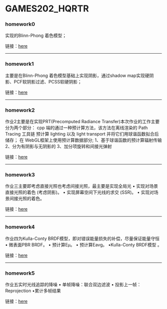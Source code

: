 # GAMES202_HQRTR

### homework0
实现的Blinn-Phong 着色模型；

链接：[here](https://github.com/logic-three-body/GAMES202_HQRTR/tree/master/homework0)

------

### homework1
主要是在Blinn-Phong 着色模型基础上实现阴影，通过shadow map实现硬阴影、PCF软阴影过滤、PCSS软硬阴影；

链接：[here](https://github.com/logic-three-body/GAMES202_HQRTR/tree/master/hw1)

------

### homework2

作业2主要是在实现PRT(Precomputed Radiance Transfer)本次作业的工作主要分为两个部分：
cpp 端的通过一种预计算方法，该方法在离线渲染的 Path Tracing 工具链
预计算 lighting 以及 light transport 并将它们用球谐函数拟合后储存；
在 WebGL框架上使用预计算数据部分;
1、基于球谐函数的预计算辐射传输
2、分为有阴影与无阴影的
3、加分项旋转和间接光弹射

链接：[here](https://github.com/logic-three-body/GAMES202_HQRTR/tree/master/Assignment2)

------

### homework3
作业三主要即考虑直接光照也考虑间接光照，最主要是实现全局光
• 实现对场景直接光照的着色 (考虑阴影)。
• 实现屏幕空间下光线的求交 (SSR)。
• 实现对场景间接光照的着色。

链接：[here](https://github.com/logic-three-body/GAMES202_HQRTR/tree/master/homework3)

------

### homework4
作业四为Kulla-Conty BRDF模型，即对错误能量损失的补偿，尽量保证能量守恒
• 微表面PBR BRDF。
• 预计算Eμ。
• 预计算Eavg。
•Kulla-Conty BRDF模型 。

链接：[here](https://github.com/logic-three-body/GAMES202_HQRTR/tree/master/homework4)

------

### homework5
作业五实时光线追踪的降噪
• 单帧降噪：联合双边滤波
• 投影上一帧：Reprojection
•累计多帧结果

链接：[here](https://github.com/logic-three-body/GAMES202_HQRTR/tree/master/homework5)